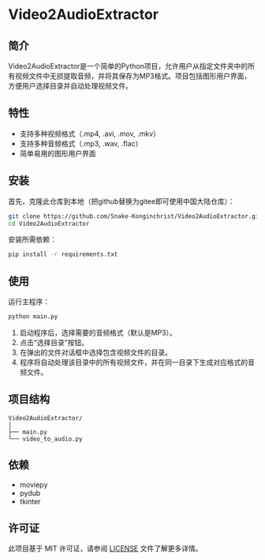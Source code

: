 # Video2AudioExtractor

## 简介
Video2AudioExtractor是一个简单的Python项目，允许用户从指定文件夹中的所有视频文件中无损提取音频，并将其保存为MP3格式。项目包括图形用户界面，方便用户选择目录并自动处理视频文件。

## 特性
- 支持多种视频格式（.mp4, .avi, .mov, .mkv）
- 支持多种音频格式（.mp3, .wav, .flac）
- 简单易用的图形用户界面

## 安装
首先，克隆此仓库到本地（把github替换为gitee即可使用中国大陆仓库）：
```bash
git clone https://github.com/Snake-Konginchrist/Video2AudioExtractor.git
cd Video2AudioExtractor
```

安装所需依赖：
```bash
pip install -r requirements.txt
```

## 使用
运行主程序：
```bash
python main.py
```

1. 启动程序后，选择需要的音频格式（默认是MP3）。
2. 点击“选择目录”按钮。
3. 在弹出的文件对话框中选择包含视频文件的目录。
4. 程序将自动处理该目录中的所有视频文件，并在同一目录下生成对应格式的音频文件。

## 项目结构
```
Video2AudioExtractor/
│
├── main.py
└── video_to_audio.py
```

## 依赖
- moviepy
- pydub
- tkinter

## 许可证
此项目基于 MIT 许可证，请参阅 [LICENSE](LICENSE) 文件了解更多详情。